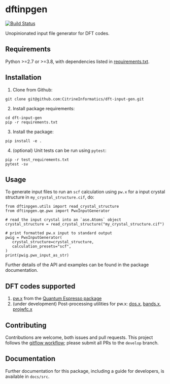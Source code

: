 # dftinpgen

[![Build Status](https://travis-ci.com/CitrineInformatics/dft-input-gen.svg?token=qbMA4N9P9kHgFLrLQ51g&branch=master)](https://travis-ci.com/CitrineInformatics/dft-input-gen)

Unopinionated input file generator for DFT codes.


## Requirements

Python >=2.7 or >=3.8, with dependencies listed in
[requirements.txt](https://github.com/CitrineInformatics/dft-input-gen/blob/master/requirements.txt).


## Installation

1. Clone from Github:

```
git clone git@github.com:CitrineInformatics/dft-input-gen.git
```

2. Install package requirements:

```
cd dft-input-gen
pip -r requirements.txt
```

3. Install the package:

```
pip install -e .
```

4. (optional) Unit tests can be run using `pytest`:

```
pip -r test_requirements.txt
pytest -sv
```


## Usage

To generate input files to run an `scf` calculation using `pw.x` for a input
crystal structure in `my_crystal_structure.cif`, do:

```
from dftinpgen.utils import read_crystal_structure
from dftinpgen.qe.pwx import PwxInputGenerator

# read the input crystal into an `ase.Atoms` object
crystal_structure = read_crystal_structure("my_crystal_structure.cif")

# print formatted pw.x input to standard output
pwig = PwxInputGenerator(
   crystal_structure=crystal_structure,
   calculation_presets="scf",
)
print(pwig.pwx_input_as_str)
```

Further details of the API and examples can be found in the package
documentation.


## DFT codes supported

1. [pw.x](https://www.quantum-espresso.org/Doc/INPUT_PW.html) from the
   [Quantum Espresso package](https://www.quantum-espresso.org/)
2. (under development) Post-processing utilities for pw.x:
   [dos.x](https://www.quantum-espresso.org/Doc/INPUT_DOS.html),
   [bands.x](https://www.quantum-espresso.org/Doc/INPUT_BANDS.html),
   [projwfc.x](https://www.quantum-espresso.org/Doc/INPUT_PROJWFC.html)


## Contributing

Contributions are welcome, both issues and pull requests.
This project follows the [gitflow
workflow](https://www.atlassian.com/git/tutorials/comparing-workflows#gitflow-workflow); 
please submit all PRs to the `develop` branch.


## Documentation

Further documentation for this package, including a guide for developers, is
available in `docs/src`.
